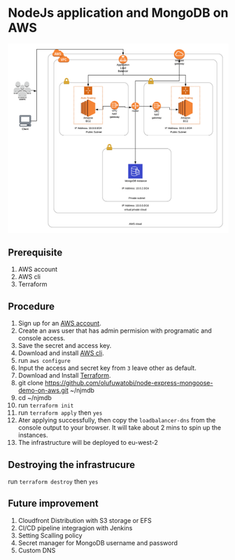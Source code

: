 # NodeJs application and MongoDB on AWS

![Infrastructure Diagram](infrastructure-diagram.png)

## Prerequisite
1. AWS account
2. AWS cli 
3. Terraform 

## Procedure

1. Sign up for an [AWS account](https://portal.aws.amazon.com/billing/signup#/start).
2. Create an aws user that has admin permision with programatic and console access. 
3. Save the secret and access key. 
4. Download and install [AWS cli](https://aws.amazon.com/cli/).
5. run `aws configure`
6. Input the access and secret key from `3` leave other as default.
7. Download and Install [Terraform](https://www.terraform.io/downloads.html).
8. git clone https://github.com/olufuwatobi/node-express-mongoose-demo-on-aws.git ~/njmdb
9. cd ~/njmdb
10. run `terraform init`
11. run `terraform apply` then `yes`
12. Ater applying successfully, then copy the `loadbalancer-dns` from the console output to your browser. It will take about 2 mins to spin up the instances. 
13. The infrastructure will be deployed to eu-west-2

## Destroying the infrastrucure

run `terraform destroy` then `yes`

## Future improvement

1. Cloudfront Distribution with S3 storage or EFS
2. CI/CD pipeline integragion with Jenkins
3. Setting Scalling policy
4. Secret manager for MongoDB username and password
5. Custom DNS


